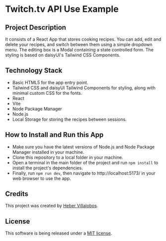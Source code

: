 # Twitch.tv API Use Example

## Project Description

It consists of a React App that stores cooking recipes. You can add, edit and delete your recipes, and switch between them using a simple dropdown menu. The editing box is a Modal containing a state controlled form. The styling is based on daisyUI's Tailwind CSS Components.

## Technology Stack

- Basic HTML5 for the app entry point.
- Tailwind CSS and daisyUI Tailwind Components for styling, along with minimal custom CSS for the fonts.
- React
- Vite
- Node Package Manager
- Node.js
- Local Storage for storing the recipes between sessions.

## How to Install and Run this App

- Make sure you have the latest versions of Node.js and Node Package Manager installed in your machine.
- Clone this repository to a local folder in your machine.
- Open a terminal in the main folder of the project and run `npm install` to install the project's dependencies.
- Finally, run `npm run dev`, then navigate to http://localhost:5173/ in your web browser to use the app.

## Credits

This project was created by [Heber Villalobos](https://github.com/heber737).

## License

This software is being released under a [MIT license](https://github.com/heber737/twitchtv-api-example/blob/main/LICENSE.md).